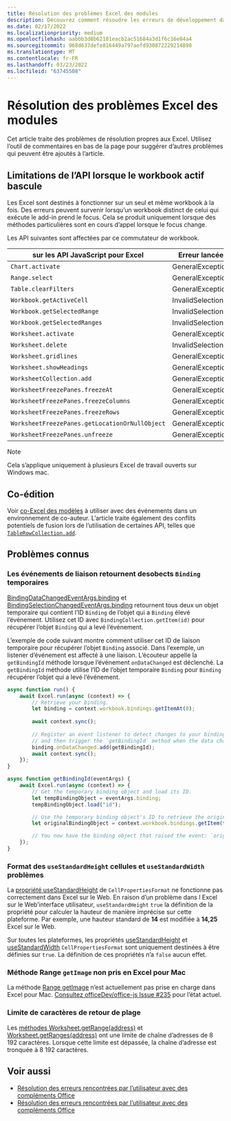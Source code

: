 ```yaml
---
title: Résolution des problèmes Excel des modules
description: Découvrez comment résoudre les erreurs de développement dans Excel des modules.
ms.date: 02/17/2022
ms.localizationpriority: medium
ms.openlocfilehash: aabbb3d8b62101eacb2ac51684a3d1f6c16e84a4
ms.sourcegitcommit: 968d637defe816449a797aefd930872229214898
ms.translationtype: MT
ms.contentlocale: fr-FR
ms.lasthandoff: 03/23/2022
ms.locfileid: "63745508"
---
```

# <a name="troubleshooting-excel-add-ins"></a>Résolution des problèmes Excel des modules

Cet article traite des problèmes de résolution propres aux Excel. Utilisez l’outil de commentaires en bas de la page pour suggérer d’autres problèmes qui peuvent être ajoutés à l’article.

## <a name="api-limitations-when-the-active-workbook-switches"></a>Limitations de l’API lorsque le workbook actif bascule

Les Excel sont destinés à fonctionner sur un seul et même workbook à la fois. Des erreurs peuvent survenir lorsqu’un workbook distinct de celui qui exécute le add-in prend le focus. Cela se produit uniquement lorsque des méthodes particulières sont en cours d’appel lorsque le focus change.

Les API suivantes sont affectées par ce commutateur de workbook.

|sur les API JavaScript pour Excel | Erreur lancée |
|--|--|
| `Chart.activate` | GeneralException |
| `Range.select` | GeneralException |
| `Table.clearFilters` | GeneralException |
| `Workbook.getActiveCell`  | InvalidSelection|
| `Workbook.getSelectedRange` | InvalidSelection|
| `Workbook.getSelectedRanges`  | InvalidSelection|
| `Worksheet.activate` | GeneralException |
| `Worksheet.delete`  | InvalidSelection|
| `Worksheet.gridlines` | GeneralException |
| `Worksheet.showHeadings` | GeneralException |
| `WorksheetCollection.add` | GeneralException |
| `WorksheetFreezePanes.freezeAt` | GeneralException |
| `WorksheetFreezePanes.freezeColumns` | GeneralException |
| `WorksheetFreezePanes.freezeRows` | GeneralException |
| `WorksheetFreezePanes.getLocationOrNullObject`| GeneralException |
| `WorksheetFreezePanes.unfreeze` | GeneralException |

> [!NOTE]
> Cela s’applique uniquement à plusieurs Excel de travail ouverts sur Windows mac.

## <a name="coauthoring"></a>Co-édition

Voir [co-Excel des modèles](co-authoring-in-excel-add-ins.md) à utiliser avec des événements dans un environnement de co-auteur. L’article traite également des conflits potentiels de fusion lors de l’utilisation de certaines API, telles que [`TableRowCollection.add`](/javascript/api/excel/excel.tablerowcollection#excel-excel-tablerowcollection-add-member(1)).

## <a name="known-issues"></a>Problèmes connus

### <a name="binding-events-return-temporary-binding-obects"></a>Les événements de liaison retournent desobects `Binding` temporaires

[BindingDataChangedEventArgs.binding](/javascript/api/excel/excel.bindingdatachangedeventargs#excel-excel-bindingdatachangedeventargs-binding-member) et [BindingSelectionChangedEventArgs.binding](/javascript/api/excel/excel.bindingselectionchangedeventargs#excel-excel-bindingselectionchangedeventargs-binding-member) retournent tous deux un objet temporaire qui contient l’ID `Binding` de l’objet qui a `Binding` élevé l’événement. Utilisez cet ID avec `BindingCollection.getItem(id)` pour récupérer l’objet `Binding` qui a levé l’événement.

L’exemple de code suivant montre comment utiliser cet ID de liaison temporaire pour récupérer l’objet `Binding` associé. Dans l’exemple, un listener d’événement est affecté à une liaison. L’écouteur appelle la `getBindingId` méthode lorsque l’événement `onDataChanged` est déclenché. La `getBindingId` méthode utilise l’ID de l’objet temporaire `Binding` pour `Binding` récupérer l’objet qui a levé l’événement.

```js
async function run() {
    await Excel.run(async (context) => {
        // Retrieve your binding.
        let binding = context.workbook.bindings.getItemAt(0);
    
        await context.sync();
    
        // Register an event listener to detect changes to your binding
        // and then trigger the `getBindingId` method when the data changes. 
        binding.onDataChanged.add(getBindingId);
        await context.sync();
    });
}

async function getBindingId(eventArgs) {
    await Excel.run(async (context) => {
        // Get the temporary binding object and load its ID. 
        let tempBindingObject = eventArgs.binding;
        tempBindingObject.load("id");

        // Use the temporary binding object's ID to retrieve the original binding object. 
        let originalBindingObject = context.workbook.bindings.getItem(tempBindingObject.id);

        // You now have the binding object that raised the event: `originalBindingObject`. 
    });
}
```

### <a name="cell-format-usestandardheight-and-usestandardwidth-issues"></a>Format des `useStandardHeight` cellules et `useStandardWidth` problèmes

La [propriété useStandardHeight](/javascript/api/excel/excel.cellpropertiesformat#excel-excel-cellpropertiesformat-usestandardheight-member) de `CellPropertiesFormat` ne fonctionne pas correctement dans Excel sur le Web. En raison d’un problème dans l Excel sur le Web’interface utilisateur, `useStandardHeight` `true` la définition de la propriété pour calculer la hauteur de manière imprécise sur cette plateforme. Par exemple, une hauteur standard de **14** est modifiée à **14,25** Excel sur le Web.

Sur toutes les plateformes, les propriétés [useStandardHeight](/javascript/api/excel/excel.cellpropertiesformat#excel-excel-cellpropertiesformat-usestandardheight-member) et [useStandardWidth](/javascript/api/excel/excel.cellpropertiesformat#excel-excel-cellpropertiesformat-usestandardwidth-member) `CellPropertiesFormat` sont uniquement destinées à être définies sur `true`. La définition de ces propriétés n’a `false` aucun effet.

### <a name="range-getimage-method-unsupported-on-excel-for-mac"></a>Méthode Range `getImage` non pris en Excel pour Mac

La méthode [Range getImage](/javascript/api/excel/excel.range#excel-excel-range-getimage-member(1)) n’est actuellement pas prise en charge dans Excel pour Mac. [Consultez officeDev/office-js Issue #235](https://github.com/OfficeDev/office-js/issues/235) pour l’état actuel.

### <a name="range-return-character-limit"></a>Limite de caractères de retour de plage

Les [méthodes Worksheet.getRange(address)](/javascript/api/excel/excel.worksheet#excel-excel-worksheet-getrange-member(1)) et [Worksheet.getRanges(address)](/javascript/api/excel/excel.worksheet#excel-excel-worksheet-getranges-member(1)) ont une limite de chaîne d’adresses de 8 192 caractères. Lorsque cette limite est dépassée, la chaîne d’adresse est tronquée à 8 192 caractères.

## <a name="see-also"></a>Voir aussi

- [Résolution des erreurs rencontrées par l’utilisateur avec des compléments Office](../testing/troubleshoot-development-errors.md)
- [Résolution des erreurs rencontrées par l’utilisateur avec des compléments Office](../testing/testing-and-troubleshooting.md)
